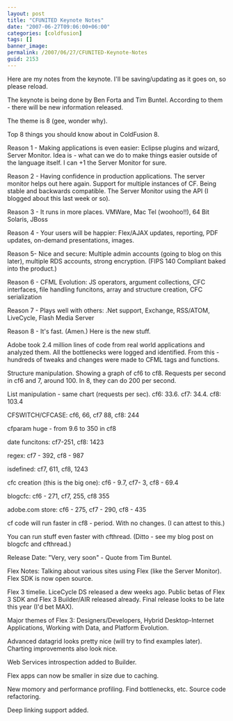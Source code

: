 ```yaml
---
layout: post
title: "CFUNITED Keynote Notes"
date: "2007-06-27T09:06:00+06:00"
categories: [coldfusion]
tags: []
banner_image: 
permalink: /2007/06/27/CFUNITED-Keynote-Notes
guid: 2153
---
```


Here are my notes from the keynote. I'll be saving/updating as it goes on, so please reload.

The keynote is being done by Ben Forta and Tim Buntel. According to them - there will be new information released.

The theme is 8 (gee, wonder why).
<!--more-->
Top 8 things you should know about in ColdFusion 8.

Reason 1 - Making applications is even easier: Eclipse plugins and wizard, Server Monitor. Idea is - what can we do to make things easier outside of the language itself. I can +1 the Server Monitor for sure.

Reason 2 - Having confidence in production applications. The server monitor helps out here again. Support for multiple instances of CF. Being stable and backwards compatible. The Server Monitor using the API (I blogged about this last week or so).

Reason 3 - It runs in more places. VMWare, Mac Tel (woohoo!!), 64 Bit Solaris, JBoss

Reason 4 - Your users will be happier: Flex/AJAX updates, reporting, PDF updates, on-demand presentations, images.

Reason 5- Nice and secure: Multiple admin accounts (going to blog on this later), multiple RDS accounts, strong encryption. (FIPS 140 Compliant baked into the product.)

Reason 6 - CFML Evolution: JS operators, argument collections, CFC interfaces, file handling funcitons, array and structure creation, CFC serialization

Reason 7 - Plays well with others: .Net support, Exchange, RSS/ATOM, LiveCycle, Flash Media Server

Reason 8 - It's fast. (Amen.) Here is the new stuff.

Adobe took 2.4 million lines of code from real world applications and analyzed them. All the bottlenecks were logged and identified. From this - hundreds of tweaks and changes were made to CFML tags and functions. 

Structure manipulation. Showing a graph of cf6 to cf8. Requests per second in cf6 and 7, around 100. In 8, they can do 200 per second.

List manipulation - same chart (requests per sec). cf6: 33.6. cf7: 34.4. cf8: 103.4

CFSWITCH/CFCASE: cf6, 66, cf7 88, cf8: 244

cfparam huge - from 9.6 to 350 in cf8

date funcitons: cf7-251, cf8: 1423

regex: cf7 - 392, cf8 - 987

isdefined: cf7, 611, cf8, 1243

cfc creation (this is the big one): cf6 - 9.7, cf7- 3, cf8 - 69.4

blogcfc:  cf6 - 271, cf7, 255, cf8 355

adobe.com store: cf6 - 275, cf7 - 290, cf8 - 435

cf code will run faster in cf8 - period. With no changes. (I can attest to this.)

You can run stuff even faster with cfthread. (Ditto - see my blog post on blogcfc and cfthread.)

Release Date: "Very, very soon" - Quote from Tim Buntel.

Flex Notes: Talking about various sites using Flex (like the Server Monitor). Flex SDK is now open source. 

Flex 3 timelie. LiceCycle DS released a dew weeks ago. Public betas of Flex 3 SDK and Flex 3 Builder/AIR released already. Final release looks to be late this year (I'd bet MAX). 

Major themes of Flex 3: Designers/Developers, Hybrid Desktop-Internet Applications, Working with Data, and Platform Evolution.

Advanced datagrid looks pretty nice (will try to find examples later). Charting improvements also look nice. 

Web Services introspection added to Builder.

Flex apps can now be smaller in size due to caching.

New momory and performance profiling. Find bottlenecks, etc.
Source code refactoring. 

Deep linking support added.